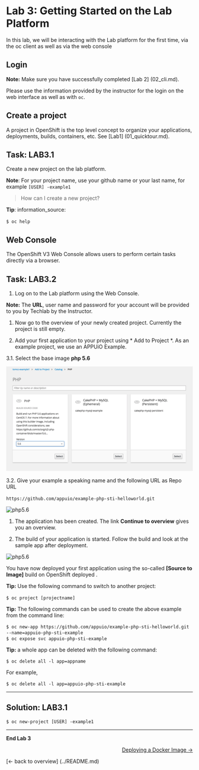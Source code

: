 # Lab 3: Getting Started on the Lab Platform

In this lab, we will be interacting with the Lab platform for the first time, via the oc client as well as via the web console

## Login

**Note:** 
Make sure you have successfully completed [Lab 2] (02_cli.md).


Please use the information provided by the instructor for the login on the web interface as well as with `oc`.


## Create a project

A project in OpenShift is the top level concept to organize your applications, deployments, builds, containers, etc. See [Lab1] (01_quicktour.md).


## Task: LAB3.1
Create a new project on the lab platform.

**Note**: For your project name, use your github name or your last name, for example `[USER] -example1`

> How can I create a new project?

**Tip**: information_source:

``
$ oc help
``

## Web Console

The OpenShift V3 Web Console allows users to perform certain tasks directly via a browser.

## Task: LAB3.2
1. Log on to the Lab platform using the Web Console.

  **Note:** The **URL**, user name and password for your account will be provided to you by Techlab by the Instructor.

1. Now go to the overview of your newly created project. Currently the project is still empty.

1. Add your first application to your project using * Add to Project *. As an example project, we use an APPUiO Example.

  3.1. Select the base image **php 5.6**
  
![php5.6](../images/lab_3_php5.6.png)

  3.2. Give your example a speaking name and the following URL as Repo URL
  
  ``
  https://github.com/appuio/example-php-sti-helloworld.git
  ``
  
![php5.6](../images/lab_3_example1.png)

1. The application has been created. The link **Continue to overview** gives you an overview.

1. The build of your application is started. Follow the build and look at the sample app after deployment.

![php5.6](../images/lab_3_example1-deployed.png)


You have now deployed your first application using the so-called **[Source to Image]** build on OpenShift deployed .

**Tip:** Use the following command to switch to another project:

``
$ oc project [projectname]
``

**Tip:** The following commands can be used to create the above example from the command line:

```
$ oc new-app https://github.com/appuio/example-php-sti-helloworld.git --name=appuio-php-sti-example
$ oc expose svc appuio-php-sti-example
```

**Tip:** a whole app can be deleted with the following command:

```
$ oc delete all -l app=appname
```

For example,

```
$ oc delete all -l app=appuio-php-sti-example
```

---

## Solution: LAB3.1

```
$ oc new-project [USER] -example1
```

---

**End Lab 3**

<p width = "100px" align = "right"> <a href="04_deploy_dockerimage.md"> Deploying a Docker Image → </a> </p>
[← back to overview] (../README.md)
